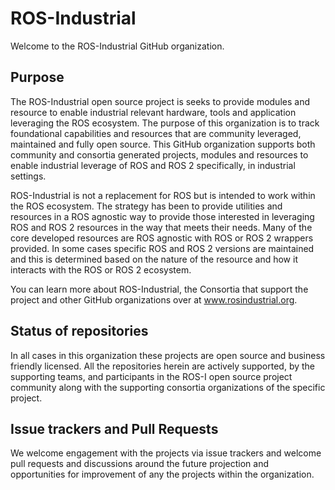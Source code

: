 # ROS-Industrial

Welcome to the ROS-Industrial GitHub organization.

## Purpose

The ROS-Industrial open source project is seeks to provide modules and resource to enable industrial relevant hardware, tools and application leveraging the ROS ecosystem. The purpose of this organization is to track foundational capabilities and resources that are community leveraged, maintained and fully open source. This GitHub organization supports both community and consortia generated projects, modules and resources to enable industrial leverage of ROS and ROS 2 specifically, in industrial settings.

ROS-Industrial is not a replacement for ROS but is intended to work within the ROS ecosystem. The strategy has been to provide utilities and resources in a ROS agnostic way to provide those interested in leveraging ROS and ROS 2 resources in the way that meets their needs. Many of the core developed resources are ROS agnostic with ROS or ROS 2 wrappers provided. In some cases specific ROS and ROS 2 versions are maintained and this is determined based on the nature of the resource and how it interacts with the ROS or ROS 2 ecosystem.

You can learn more about ROS-Industrial, the Consortia that support the project and other GitHub organizations over at www.rosindustrial.org.

## Status of repositories

In all cases in this organization these projects are open source and business friendly licensed. All the repositories herein are actively supported, by the supporting teams, and participants in the ROS-I open source project community along with the supporting consortia organizations of the specific project.

## Issue trackers and Pull Requests

We welcome engagement with the projects via issue trackers and welcome pull requests and discussions around the future projection and opportunities for improvement of any the projects within the organization.
